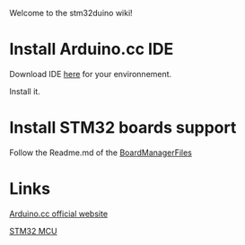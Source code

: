 Welcome to the stm32duino wiki!

# Install Arduino.cc IDE
Download IDE [here](https://www.arduino.cc/en/Main/Software) for your environnement.

Install it.

# Install STM32 boards support
Follow the Readme.md of the [BoardManagerFiles](https://github.com/stm32duino/BoardManagerFiles)

# Links
[Arduino.cc official website](https://www.arduino.cc/)

[STM32 MCU](http://www.st.com/en/microcontrollers/stm32-32-bit-arm-cortex-mcus.html)